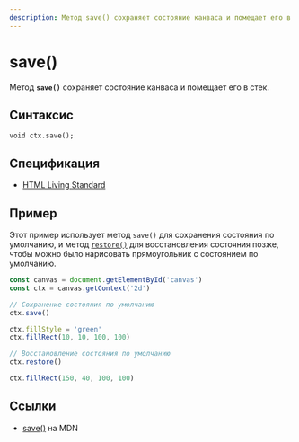 ```yaml
---
description: Метод save() сохраняет состояние канваса и помещает его в стек
---
```


# save()

Метод **`save()`** сохраняет состояние канваса и помещает его в стек.

## Синтаксис

```
void ctx.save();
```

## Спецификация

- [HTML Living Standard](https://html.spec.whatwg.org/multipage/canvas.html#dom-context-2d-save)

## Пример

Этот пример использует метод `save()` для сохранения состояния по умолчанию, и метод [`restore()`](<restore().md>) для восстановления состояния позже, чтобы можно было нарисовать прямоугольник с состоянием по умолчанию.

```js
const canvas = document.getElementById('canvas')
const ctx = canvas.getContext('2d')

// Сохранение состояния по умолчанию
ctx.save()

ctx.fillStyle = 'green'
ctx.fillRect(10, 10, 100, 100)

// Восстановление состояния по умолчанию
ctx.restore()

ctx.fillRect(150, 40, 100, 100)
```

## Ссылки

- [save()](https://developer.mozilla.org/ru/docs/Web/API/CanvasRenderingContext2D/save) на MDN
